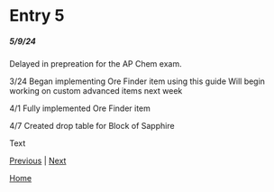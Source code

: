 # Entry 5
##### 5/9/24
Delayed in prepreation for the AP Chem exam.

3/24
Began implementing Ore Finder item using this guide
Will begin working on custom advanced items next week

4/1
Fully implemented Ore Finder item

4/7
Created drop table for Block of Sapphire

Text

[Previous](entry04.md) | [Next](entry06.md)

[Home](../README.md)
